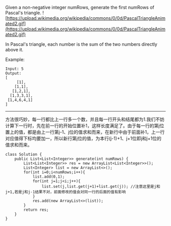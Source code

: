 Given a non-negative integer numRows, generate the first numRows of Pascal's triangle.
![https://upload.wikimedia.org/wikipedia/commons/0/0d/PascalTriangleAnimated2.gif](https://upload.wikimedia.org/wikipedia/commons/0/0d/PascalTriangleAnimated2.gif)

In Pascal's triangle, each number is the sum of the two numbers directly above it.

Example:

```
Input: 5
Output:
[
     [1],
    [1,1],
   [1,2,1],
  [1,3,3,1],
 [1,4,6,4,1]
]
```

---

方法很巧妙，每一行都比上一行多一个数，并且每一行开头和结尾都为1.我们不妨计算下一行时，先在前一行的开始位置补1，这样长度满足了。由于每一行的第j位置上的值，都是由上一行第j-1、j位的值求和而来，在新行中由于前面补1，上一行对应值得下标均要加一，所以新行第j位的值，为本行(j-1)+1、j+1位即j和j+1位的值求和而来。

```
class Solution {
    public List<List<Integer>> generate(int numRows) {
        List<List<Integer>> res = new ArrayList<List<Integer>>();
        List<Integer> list = new ArrayList<>();
        for(int i=0;i<numRows;i++){
            list.add(0,1);
            for(int j=1;j<i;j++){
                list.set(j,list.get(j+1)+list.get(j)); //注意这里是j和j+1,若是j和j-1结果不对，前面修改的值会对同一行的后面的值有影响  
            }
            res.add(new ArrayList<>(list));                         
        }
        return res;
    }
}
```
